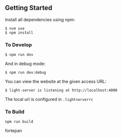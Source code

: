 ## Getting Started

Install all dependencies using npm:

```
$ nvm use
$ npm install
```

### To Develop

```
$ npm run dev
```

And in debug mode:

```
$ npm run dev:debug
```

You can view the website at the given access URL:

```
$ light-server is listening at http://localhost:4000
```

The local url is configured in `.lightserverrc`

### To Build

```
npm run build
```
fortepan
